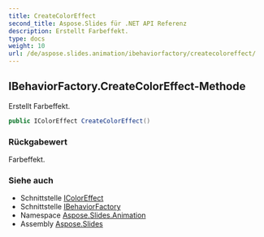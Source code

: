```yaml
---
title: CreateColorEffect
second_title: Aspose.Slides für .NET API Referenz
description: Erstellt Farbeffekt.
type: docs
weight: 10
url: /de/aspose.slides.animation/ibehaviorfactory/createcoloreffect/
---
```


## IBehaviorFactory.CreateColorEffect-Methode

Erstellt Farbeffekt.

```csharp
public IColorEffect CreateColorEffect()
```

### Rückgabewert

Farbeffekt.

### Siehe auch

* Schnittstelle [IColorEffect](../../icoloreffect)
* Schnittstelle [IBehaviorFactory](../../ibehaviorfactory)
* Namespace [Aspose.Slides.Animation](../../ibehaviorfactory)
* Assembly [Aspose.Slides](../../../)

<!-- DO NOT EDIT: generiert von xmldocmd für Aspose.Slides.dll -->